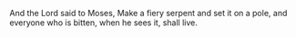 And the Lord said to Moses, Make a fiery serpent and set it on a pole, and everyone who is bitten, when he sees it, shall live.
